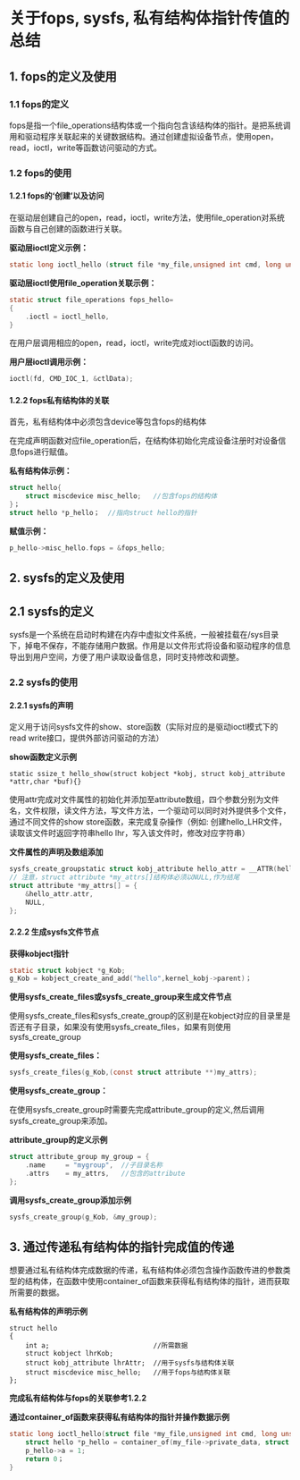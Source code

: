 # 关于fops, sysfs, 私有结构体指针传值的总结

## 1. fops的定义及使用

### 1.1 fops的定义

fops是指一个file_operations结构体或一个指向包含该结构体的指针。是把系统调用和驱动程序关联起来的关键数据结构。通过创建虚拟设备节点，使用open，read，ioctl，write等函数访问驱动的方式。

### 1.2 fops的使用

#### 1.2.1 fops的‘创建’以及访问

在驱动层创建自己的open，read，ioctl，write方法，使用file_operation对系统函数与自己创建的函数进行关联。

**驱动层ioctl定义示例：**

```c
static long ioctl_hello (struct file *my_file,unsigned int cmd, long unsigned int arg){}
```

**驱动层ioctl使用file_operation关联示例：**

```c
static struct file_operations fops_hello=
{
	.ioctl = ioctl_hello,
}
```

在用户层调用相应的open，read，ioctl，write完成对ioctl函数的访问。

**用户层ioctl调用示例：**

```c
ioctl(fd, CMD_IOC_1, &ctlData);
```

#### 1.2.2 fops私有结构体的关联

首先，私有结构体中必须包含device等包含fops的结构体

在完成声明函数对应file_operation后，在结构体初始化完成设备注册时对设备信息fops进行赋值。

**私有结构体示例：**

```c
struct hello{
	struct miscdevice misc_hello;	//包含fops的结构体
}；
struct hello *p_hello；	//指向struct hello的指针
```

**赋值示例：**

```c
p_hello->misc_hello.fops = &fops_hello;
```



## 2. sysfs的定义及使用

## 2.1 sysfs的定义

sysfs是一个系统在启动时构建在内存中虚拟文件系统，一般被挂载在/sys目录下，掉电不保存，不能存储用户数据。作用是以文件形式将设备和驱动程序的信息导出到用户空间，方便了用户读取设备信息，同时支持修改和调整。

### 2.2 sysfs的使用

#### 2.2.1 sysfs的声明

定义用于访问sysfs文件的show、store函数（实际对应的是驱动ioctl模式下的read write接口，提供外部访问驱动的方法）

**show函数定义示例**

```
static ssize_t hello_show(struct kobject *kobj, struct kobj_attribute *attr,char *buf){}
```

使用attr完成对文件属性的初始化并添加至attribute数组，四个参数分别为文件名，文件权限，读文件方法，写文件方法，一个驱动可以同时对外提供多个文件，通过不同文件的show store函数，来完成复杂操作（例如: 创建hello_LHR文件，读取该文件时返回字符串hello lhr，写入该文件时，修改对应字符串）

**文件属性的声明及数组添加**

```c
sysfs_create_groupstatic struct kobj_attribute hello_attr = __ATTR(hello_LHR,0660,hello_show,hello_store);
// 注意，struct attribute *my_attrs[]结构体必须以NULL,作为结尾
struct attribute *my_attrs[] = {
    &hello_attr.attr,
    NULL,
}; 
```

#### 2.2.2 生成sysfs文件节点

**获得kobject指针**

```c
static struct kobject *g_Kob;
g_Kob = kobject_create_and_add("hello",kernel_kobj->parent)；
```

**使用sysfs_create_files或sysfs_create_group来生成文件节点**

使用sysfs_create_files和sysfs_create_group的区别是在kobject对应的目录里是否还有子目录，如果没有使用sysfs_create_files，如果有则使用sysfs_create_group

**使用sysfs_create_files：**

```c
sysfs_create_files(g_Kob,(const struct attribute **)my_attrs);
```

**使用sysfs_create_group：**

在使用sysfs_create_group时需要先完成attribute_group的定义,然后调用sysfs_create_group来添加。

**attribute_group的定义示例**

```c
struct attribute_group my_group = {
    .name     = "mygroup",	//子目录名称
    .attrs    = my_attrs,	//包含的attribute
};
```

**调用sysfs_create_group添加示例**

```c
sysfs_create_group(g_Kob, &my_group);
```



## 3. 通过传递私有结构体的指针完成值的传递

想要通过私有结构体完成数据的传递，私有结构体必须包含操作函数传进的参数类型的结构体，在函数中使用container_of函数来获得私有结构体的指针，进而获取所需要的数据。

**私有结构体的声明示例**

```
struct hello
{
	int a;							//所需数据
    struct kobject lhrKob;          
    struct kobj_attribute lhrAttr;	//用于sysfs与结构体关联
    struct miscdevice misc_hello;	//用于fops与结构体关联
};
```

**完成私有结构体与fops的关联参考1.2.2**

**通过container_of函数来获得私有结构体的指针并操作数据示例**

```c
static long ioctl_hello(struct file *my_file,unsigned int cmd, long unsigned int arg) {
    struct hello *p_hello = container_of(my_file->private_data, struct hello, misc_hello);
    p_hello->a = 1;
    return 0；
}
```

